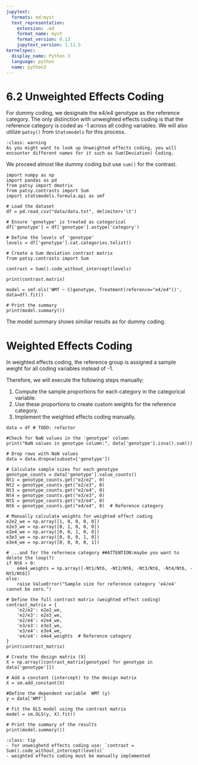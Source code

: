 ```yaml
---
jupytext:
  formats: md:myst
  text_representation:
    extension: .md
    format_name: myst
    format_version: 0.13
    jupytext_version: 1.11.5
kernelspec:
  display_name: Python 3
  language: python
  name: python3
---
```


# 6.2 Unweighted Effects Coding
For dummy coding, we designate the e4/e4 genotype as the reference category. The only distinction with unweighted effects coding is that the reference category is coded as -1 across all coding variables. We will also utilize `patsy()` from `Statsmodels` for this process.
```{admonition}
:class: warning
As you might want to look up Unweighted effects coding, you will encounter different names for it such as Sum(Deviation) Coding.
```
We proceed almost like dummy coding but use `sum()` for the contrast.

```{code-cell}
import numpy as np
import pandas as pd
from patsy import dmatrix
from patsy.contrasts import Sum
import statsmodels.formula.api as smf

# Load the dataset
df = pd.read_csv("data/data.txt", delimiter='\t')

# Ensure 'genotype' is treated as categorical
df['genotype'] = df['genotype'].astype('category')

# Define the levels of 'genotype'
levels = df['genotype'].cat.categories.tolist()

# Create a Sum deviation contrast matrix
from patsy.contrasts import Sum

contrast = Sum().code_without_intercept(levels)

print(contrast.matrix)
```
```{code-cell}
model = smf.ols('WMf ~ C(genotype, Treatment(reference="e4/e4"))', data=df).fit()

# Print the summary
print(model.summary())
```
The model summary shows similiar results as for dummy coding.

# Weighted Effects Coding

In weighted effects coding, the reference group is assigned a sample weight for all coding variables instead of -1.

Therefore, we will execute the following steps manually:

1.  Compute the sample proportions for each category in the categorical variable.
2.  Use these proportions to create custom weights for the reference category.
3.  Implement the weighted effects coding manually.

```{code-cell}
data = df # TODO: refactor

#Check for NaN values in the 'genotype' column
print("NaN values in genotype column:", data['genotype'].isna().sum())

# Drop rows with NaN values
data = data.dropna(subset=['genotype'])

# Calculate sample sizes for each genotype
genotype_counts = data['genotype'].value_counts()
Nt1 = genotype_counts.get("e2/e2", 0)
Nt2 = genotype_counts.get("e2/e3", 0)
Nt3 = genotype_counts.get("e2/e4", 0)
Nt4 = genotype_counts.get("e3/e3", 0)
Nt5 = genotype_counts.get("e3/e4", 0)
Nt6 = genotype_counts.get("e4/e4", 0)  # Reference category

# Manually calculate weights for weighted effect coding
e2e2_we = np.array([1, 0, 0, 0, 0])
e2e3_we = np.array([0, 1, 0, 0, 0])
e2e4_we = np.array([0, 0, 1, 0, 0])
e3e3_we = np.array([0, 0, 0, 1, 0])
e3e4_we = np.array([0, 0, 0, 0, 1])

# ...and for the refernece category ##ATTENTION:maybe you want to delete the loop(?)
if Nt6 > 0:
    e4e4_weights = np.array([-Nt1/Nt6, -Nt2/Nt6, -Nt3/Nt6, -Nt4/Nt6, -Nt5/Nt6])
else:
    raise ValueError("Sample size for reference category 'e4/e4' cannot be zero.")

# Define the full contrast matrix (weighted effect coding)
contrast_matrix = {
    'e2/e2': e2e2_we,
    'e2/e3': e2e3_we,
    'e2/e4': e2e4_we,
    'e3/e3': e3e3_we,
    'e3/e4': e3e4_we,
    'e4/e4': e4e4_weights  # Reference category
}
print(contrast_matrix)
```

```{code-cell}
# Create the design matrix (X)
X = np.array([contrast_matrix[genotype] for genotype in data['genotype']])

# Add a constant (intercept) to the design matrix
X = sm.add_constant(X)

#Define the dependent variable  WMf (y)
y = data['WMf']

# Fit the OLS model using the contrast matrix
model = sm.OLS(y, X).fit()

# Print the summary of the results
print(model.summary())
```
```{admonition} Summary
:class: tip
- for unweighetd effects coding use: `contrast = Sum().code_without_intercept(levels)`
- weighted effects coding must be manually implemented
```
